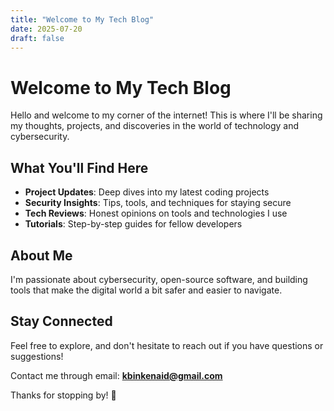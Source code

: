 ```yaml
---
title: "Welcome to My Tech Blog"
date: 2025-07-20
draft: false
---
```


# Welcome to My Tech Blog

Hello and welcome to my corner of the internet! This is where I'll be sharing my thoughts, projects, and discoveries in the world of technology and cybersecurity.

## What You'll Find Here

- **Project Updates**: Deep dives into my latest coding projects
- **Security Insights**: Tips, tools, and techniques for staying secure
- **Tech Reviews**: Honest opinions on tools and technologies I use
- **Tutorials**: Step-by-step guides for fellow developers

## About Me

I'm passionate about cybersecurity, open-source software, and building tools that make the digital world a bit safer and easier to navigate.

## Stay Connected

Feel free to explore, and don't hesitate to reach out if you have questions or suggestions!

Contact me through email: **kbinkenaid@gmail.com**

Thanks for stopping by! 🚀